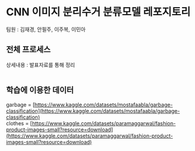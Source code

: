 # CNN 이미지 분리수거 분류모델 레포지토리

팀원 : 김재경, 안필주, 이주복, 이민아

## 전체 프로세스

상세내용 : 발표자료를 통해 정리

<p aling="center"><img width="100" scr="https://github.com/PiljuAn/CNN_project/assets/158863314/711eda54-a0d4-42b8-a816-267dfd4f1a71"></p>

## 학습에 이용한 데이터
garbage = [https://www.kaggle.com/datasets/mostafaabla/garbage-classification](https://www.kaggle.com/datasets/mostafaabla/garbage-classification)<br>
clothes = [https://www.kaggle.com/datasets/paramaggarwal/fashion-product-images-small?resource=download](https://www.kaggle.com/datasets/paramaggarwal/fashion-product-images-small?resource=download)
